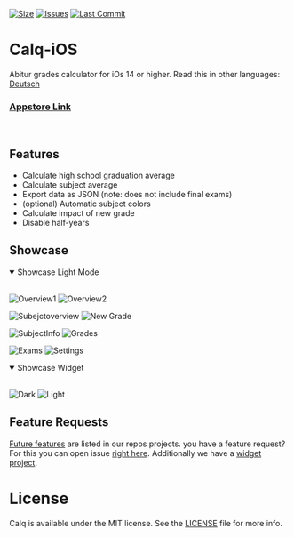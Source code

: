 [![Size](https://img.shields.io/github/repo-size/AKORA-Studios/Calq?color=428FE3&label=SIZE&style=for-the-badge)](https://apps.apple.com/tt/app/calq-abiturnoten/id1605925893?uo=2)
[![Issues](https://img.shields.io/github/issues/AKORA-Studios/Calq?color=428FE3&label=Issues&style=for-the-badge)](https://apps.apple.com/tt/app/calq-abiturnoten/id1605925893?uo=2)
[![Last Commit](https://img.shields.io/github/last-commit/AKORA-Studios/Calq/master?color=428FE3&label=lastcommit&style=for-the-badge)](https://apps.apple.com/tt/app/calq-abiturnoten/id1605925893?uo=2)

# Calq-iOS
Abitur grades calculator for iOs 14 or higher.
Read this in other languages: [Deutsch](https://github.com/AKORA-Studios/Calq/blob/master/README.md)

### [Appstore Link](https://apps.apple.com/tt/app/calq-abiturnoten/id1605925893?uo=2)
<br>

## Features
* Calculate high school graduation average
* Calculate subject average
* Export data as JSON (note: does not include final exams)
* (optional) Automatic subject colors
* Calculate impact of new grade
* Disable half-years


## Showcase
<details open>
<summary>Showcase Light Mode</summary>
<br>
  
![Overview1](https://media.discordapp.net/attachments/867129329363976212/936641961639694346/unknown.png?width=309&height=670)
![Overview2](https://media.discordapp.net/attachments/867129329363976212/936641988613259325/unknown.png?width=309&height=670)

![Subejctoverview](https://media.discordapp.net/attachments/867129329363976212/936642987201527848/unknown.png?width=309&height=670)
![New Grade](https://media.discordapp.net/attachments/867129329363976212/936730372769738843/unknown.png?width=309&height=670)

![SubjectInfo](https://media.discordapp.net/attachments/867129329363976212/936642048696647690/unknown.png?width=309&height=670)
![Grades](https://media.discordapp.net/attachments/867129329363976212/936730395087601664/unknown.png?width=309&height=670)
  
![Exams](https://media.discordapp.net/attachments/867129329363976212/936642066354675742/unknown.png?width=309&height=670)
![Settings](https://media.discordapp.net/attachments/867129329363976212/937014189170503720/unknown.png?width=309&height=670)
</details>

<details open>
<summary>Showcase Widget</summary>
<br>

![Dark](https://media.discordapp.net/attachments/819922260424785920/926869048753549372/unknown.png?width=309&height=670)
![Light](https://media.discordapp.net/attachments/867129329363976212/936730718237761586/unknown.png?width=309&height=670)
</details
<br>

## Feature Requests
[Future features](https://github.com/AKORA-Studios/Calq/projects/2) are listed in our repos projects. you have a feature request? For this you can open issue [right here](https://github.com/AKORA-Studios/Calq/issues). Additionally we have a [widget project](https://github.com/AKORA-Studios/Calq/projects/1).

# License
Calq is available under the MIT license. See the [LICENSE](https://github.com/AKORA-Studios/Calq-iOS/blob/main/LICENSE) file for more info.
